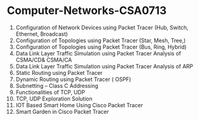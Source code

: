 # Computer-Networks-CSA0713<br />

1. Configuration of Network Devices using Packet Tracer (Hub, Switch, Ethernet, 
Broadcast)<br />
2. Configuration of Topologies using Packet Tracer (Star, Mesh, Tree,)<br />
3. Configuration of Topologies using Packet Tracer (Bus, Ring, Hybrid)<br />
4. Data Link Layer Traffic Simulation using Packet Tracer Analysis of CSMA/CD& 
CSMA/CA<br />
5. Data Link Layer Traffic Simulation using Packet Tracer Analysis of ARP<br />
6. Static Routing using Packet Tracer<br />
7. Dynamic Routing using Packet Tracer ( OSPF)<br />
8. Subnetting – Class C Addressing<br />
9. Functionalities of TCP, UDP<br />
10. TCP, UDP Exploration Solution<br />
11. IOT Based Smart Home Using Cisco Packet Tracer<br />
12.  Smart Garden in Cisco Packet Tracer<br />
